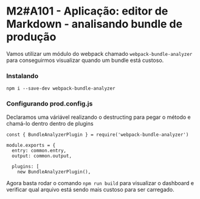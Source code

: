 # M2#A101 - Aplicação: editor de Markdown - analisando bundle de produção

Vamos utilizar um módulo do webpack chamado `webpack-bundle-analyzer` para conseguirmos visualizar quando um bundle está custoso.

### Instalando 
```
npm i --save-dev webpack-bundle-analyzer
```

### Configurando prod.config.js
Declaramos uma váriável realizando o destructing para pegar o método e chamá-lo dentro dentro de plugins

```
const { BundleAnalyzerPlugin } = require('webpack-bundle-analyzer')

module.exports = {
  entry: common.entry,
  output: common.output,

  plugins: [
    new BundleAnalyzerPlugin(),
```


Agora basta rodar o comando `npm run build` para visualizar o dashboard e verificar qual arquivo está sendo mais custoso para ser carregado.
